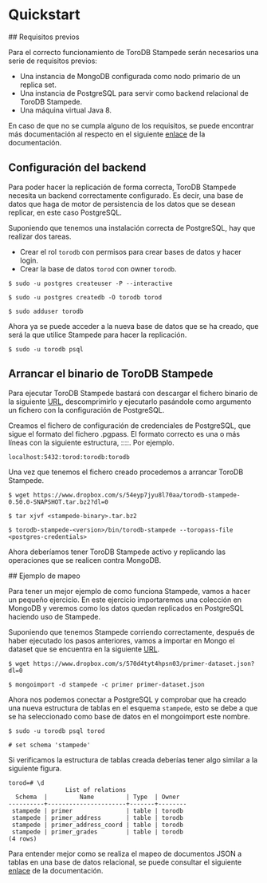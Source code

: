 # Quickstart

## Requisitos previos

Para el correcto funcionamiento de ToroDB Stampede serán necesarios una serie de requisitos previos:

* Una instancia de MongoDB configurada como nodo primario de un replica set.
* Una instancia de PostgreSQL para servir como backend relacional de ToroDB Stampede.
* Una máquina virtual Java 8.

En caso de que no se cumpla alguno de los requisitos, se puede encontrar más documentación al respecto en el siguiente [enlace](installation.md) de la documentación.

## Configuración del backend

Para poder hacer la replicación de forma correcta, ToroDB Stampede necesita un backend correctamente configurado. Es decir, una base de datos que haga de motor de persistencia de los datos que se desean replicar, en este caso PostgreSQL.

Suponiendo que tenemos una instalación correcta de PostgreSQL, hay que realizar dos tareas.

* Crear el rol `torodb` con permisos para crear bases de datos y hacer login.
* Crear la base de datos `torod` con owner `torodb`.

```
$ sudo -u postgres createuser -P --interactive

$ sudo -u postgres createdb -O torodb torod

$ sudo adduser torodb
```

Ahora ya se puede acceder a la nueva base de datos que se ha creado, que será la que utilice Stampede para hacer la replicación.

```
$ sudo -u torodb psql
```

## Arrancar el binario de ToroDB Stampede

Para ejecutar ToroDB Stampede bastará con descargar el fichero binario de la siguiente [URL](https://www.dropbox.com/s/54eyp7jyu8l70aa/torodb-stampede-0.50.0-SNAPSHOT.tar.bz2?dl=0), descomprimirlo y ejecutarlo pasándole como argumento un fichero con la configuración de PostgreSQL.

Creamos el fichero de configuración de credenciales de PostgreSQL, que sigue el formato del fichero .pgpass. El formato correcto es una o más líneas con la siguiente estructura, <host>:<port>:<database>:<user>:<password>. Por ejemplo.

```
localhost:5432:torod:torodb:torodb
```

Una vez que tenemos el fichero creado procedemos a arrancar ToroDB Stampede.

```
$ wget https://www.dropbox.com/s/54eyp7jyu8l70aa/torodb-stampede-0.50.0-SNAPSHOT.tar.bz2?dl=0

$ tar xjvf <stampede-binary>.tar.bz2

$ torodb-stampede-<version>/bin/torodb-stampede --toropass-file <postgres-credentials>
```

Ahora deberíamos tener ToroDB Stampede activo y replicando las operaciones que se realicen contra MongoDB.

## Ejemplo de mapeo

Para tener un mejor ejemplo de como funciona Stampede, vamos a hacer un pequeño ejercicio. En este ejercicio importaremos una colección en MongoDB y veremos como los datos quedan replicados en PostgreSQL haciendo uso de Stampede.

Suponiendo que tenemos Stampede corriendo correctamente, después de haber ejecutado los pasos anteriores, vamos a importar en Mongo el dataset que se encuentra en la siguiente [URL](https://www.dropbox.com/s/570d4tyt4hpsn03/primer-dataset.json?dl=0).

```
$ wget https://www.dropbox.com/s/570d4tyt4hpsn03/primer-dataset.json?dl=0

$ mongoimport -d stampede -c primer primer-dataset.json
```

Ahora nos podemos conectar a PostgreSQL y comprobar que ha creado una nueva estructura de tablas en el esquema `stampede`, esto se debe a que se ha seleccionado como base de datos en el mongoimport este nombre.

```
$ sudo -u torodb psql torod

# set schema 'stampede'
```

Si verificamos la estructura de tablas creada deberías tener algo similar a la siguiente figura.

```
torod=# \d
                List of relations
  Schema  |         Name         | Type  | Owner  
----------+----------------------+-------+--------
 stampede | primer               | table | torodb
 stampede | primer_address       | table | torodb
 stampede | primer_address_coord | table | torodb
 stampede | primer_grades        | table | torodb
(4 rows)
```

Para entender mejor como se realiza el mapeo de documentos JSON a tablas en una base de datos relacional, se puede consultar el siguiente [enlace](advanced.md) de la documentación.
